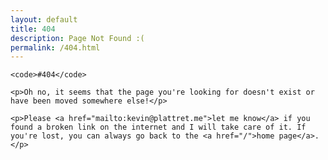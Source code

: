```yaml
---
layout: default
title: 404
description: Page Not Found :(
permalink: /404.html
---
```


<div class="featured">

    <code>#404</code>

</div>

<div class="inwrap story clearfix">

    <p>Oh no, it seems that the page you're looking for doesn't exist or have been moved somewhere else!</p>

    <p>Please <a href="mailto:kevin@plattret.me">let me know</a> if you found a broken link on the internet and I will take care of it. If you're lost, you can always go back to the <a href="/">home page</a>.</p>

</div>
